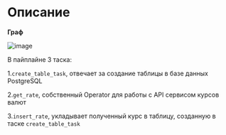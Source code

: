 # **Описание**

**Граф**

![image](https://github.com/user-attachments/assets/22d864c4-4c76-4170-bd1b-ca6ed8a0fc01)

В пайплайне 3 таска:

1.`create_table_task`, отвечает за создание таблицы в базе данных PostgreSQL

2.`get_rate`, собственный Operator для работы с API сервисом курсов валют

3.`insert_rate`, укладывает полученный курс в таблицу, созданную в таске `create_table_task`
